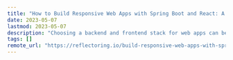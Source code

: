 ```yaml
---
title: "How to Build Responsive Web Apps with Spring Boot and React: A Step-by-Step Guide"
date: 2023-05-07
lastmod: 2023-05-07
description: "Choosing a backend and frontend stack for web apps can be a daunting task, as there are numerous options available for backend (Node."
tags: []
remote_url: "https://reflectoring.io/build-responsive-web-apps-with-springboot-and-react-tutorial/"
---
```

